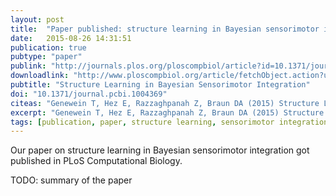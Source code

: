 ```yaml
---
layout: post
title:  "Paper published: structure learning in Bayesian sensorimotor integration."
date:   2015-08-26 14:31:51
publication: true
pubtype: "paper"
publink: "http://journals.plos.org/ploscompbiol/article?id=10.1371/journal.pcbi.1004369"
downloadlink: "http://www.ploscompbiol.org/article/fetchObject.action?uri=info:doi/10.1371/journal.pcbi.1004369&representation=PDF"
pubtitle: "Structure Learning in Bayesian Sensorimotor Integration"
doi: "10.1371/journal.pcbi.1004369"
citeas: "Genewein T, Hez E, Razzaghpanah Z, Braun DA (2015) Structure Learning in Bayesian Sensorimotor Integration. PLoS Comput Biol 11(8): e1004369. doi: 10.1371/journal.pcbi.1004369"
excerpt: "Genewein T, Hez E, Razzaghpanah Z, Braun DA (2015) Structure Learning in Bayesian Sensorimotor Integration."
tags: [publication, paper, structure learning, sensorimotor integration, virtual reality experiment]
---
```

Our paper on structure learning in Bayesian sensorimotor integration got published in PLoS Computational Biology.

TODO: summary of the paper
